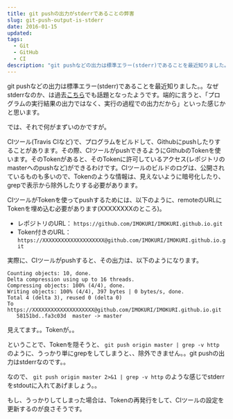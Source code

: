 ```yaml
---
title: git pushの出力がstderrであることの弊害
slug: git-push-output-is-stderr
date: 2016-01-15
updated:
tags:
  - Git
  - GitHub
  - CI
description: "git pushなどの出力は標準エラー(stderr)であることを最近知りました。。"
---
```


git pushなどの出力は標準エラー(stderr)であることを最近知りました。。なぜstderrなのか、は過去[こちら](http://git.661346.n2.nabble.com/git-push-output-goes-into-stderr-td6758028.html)でも話題となったようです。端的に言うと、「プログラムの実行結果の出力ではなく、実行の過程での出力だから」といった感じかと思います。

では、それで何がまずいのかですが。

<!--more-->

CIツール(Travis CIなど)で、プログラムをビルドして、Githubにpushしたりすることがあります。その際、CIツールがpushできるようにGithubのTokenを使います。そのTokenがあると、そのTokenに許可しているアクセス(レポジトリのmasterへのpushなど)ができるわけです。CIツールのビルドのログは、公開されているものも多いので、Tokenのような情報は、見えないように暗号化したり、grepで表示から除外したりする必要があります。

CIツールがTokenを使ってpushするためには、以下のように、remoteのURLにTokenを埋め込む必要があります(XXXXXXXXのところ)。

- レポジトリのURL： `https://github.com/IMOKURI/IMOKURI.github.io.git`
- Token付きのURL： `https://XXXXXXXXXXXXXXXXXXXX@github.com/IMOKURI/IMOKURI.github.io.git`

実際に、CIツールがpushすると、その出力は、以下のようになります。

```
Counting objects: 10, done.
Delta compression using up to 16 threads.
Compressing objects: 100% (4/4), done.
Writing objects: 100% (4/4), 397 bytes | 0 bytes/s, done.
Total 4 (delta 3), reused 0 (delta 0)
To https://XXXXXXXXXXXXXXXXXXXX@github.com/IMOKURI/IMOKURI.github.io.git
   58151bd..fa3c03d  master -> master
```

見えてます。。Tokenが。。

ということで、Tokenを隠そうと、 `git push origin master | grep -v http` のように、うっかり単にgrepをしてしまうと、、除外できません。。git pushの出力はstderrなのです。。

なので、 `git push origin master 2>&1 | grep -v http` のような感じでstderrをstdoutに入れてあげましょう。。

もし、うっかりしてしまった場合は、Tokenの再発行をして、CIツールの設定を更新するのが良さそうです。
